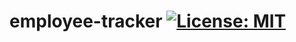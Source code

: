 # employee-tracker [![License: MIT](https://img.shields.io/badge/License-MIT-yellow.svg)](https://opensource.org/licenses/MIT)
